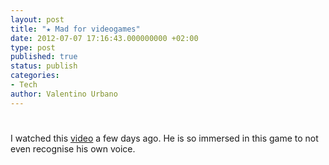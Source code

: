 ```yaml
---
layout: post
title: "★ Mad for videogames"
date: 2012-07-07 17:16:43.000000000 +02:00
type: post
published: true
status: publish
categories:
- Tech
author: Valentino Urbano 
---
```


# 

I watched this [video][0] a few days ago. He is so immersed in this game to not even recognise his own voice.



[0]: http://multiplayer.it/notizie/102372-call-of-duty-modern-warfare-3-un-ragazzino-litiga-con-se-stesso-giocando-a-call-of-duty.html